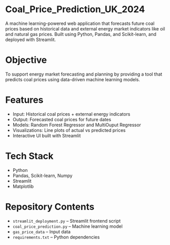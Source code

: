 # Coal_Price_Prediction_UK_2024
A machine learning-powered web application that forecasts future coal prices based on historical data and external energy market indicators like oil and natural gas prices. Built using Python, Pandas, and Scikit-learn, and deployed with Streamlit.

# Objective
To support energy market forecasting and planning by providing a tool that predicts coal prices using data-driven machine learning models.

# Features
- Input: Historical coal prices + external energy indicators
- Output: Forecasted coal prices for future dates
- Models: Random Forest Regressor and MultiOuput Regressor
- Visualizations: Line plots of actual vs predicted prices
- Interactive UI built with Streamlit

# Tech Stack
- Python
- Pandas, Scikit-learn, Numpy
- Streamlit
- Matplotlib

# Repository Contents
- `streamlit_deployment.py` – Streamlit frontend script
- `coal_price_prediction.py` – Machine learning model
- `gas_price_data` – Input data
- `requirements.txt` – Python dependencies


